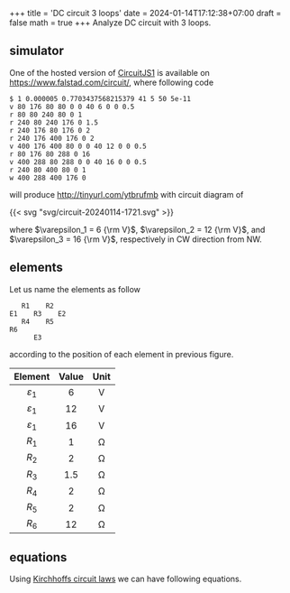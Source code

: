 +++
title = 'DC circuit 3 loops'
date = 2024-01-14T17:12:38+07:00
draft = false
math = true
+++
Analyze DC circuit with 3 loops.


## simulator
One of the hosted version of [CircuitJS1](https://github.com/sharpie7/circuitjs1) is available on https://www.falstad.com/circuit/, where following code

```
$ 1 0.000005 0.7703437568215379 41 5 50 5e-11
v 80 176 80 80 0 0 40 6 0 0 0.5
r 80 80 240 80 0 1
r 240 80 240 176 0 1.5
r 240 176 80 176 0 2
r 240 176 400 176 0 2
v 400 176 400 80 0 0 40 12 0 0 0.5
r 80 176 80 288 0 16
v 400 288 80 288 0 0 40 16 0 0 0.5
r 240 80 400 80 0 1
w 400 288 400 176 0
```

will produce http://tinyurl.com/ytbrufmb with circuit diagram of


{{< svg "svg/circuit-20240114-1721.svg" >}}

where $\varepsilon_1 = 6 {\rm V}$, $\varepsilon_2 = 12 {\rm V}$, and $\varepsilon_3 = 16 {\rm V}$, respectively in CW direction from NW.


## elements
Let us name the elements as follow
```
   R1    R2
E1    R3    E2
   R4    R5
R6
      E3
```
according to the position of each element in previous figure.

Element | Value | Unit
:-: | :-: | :-:
$\varepsilon_1$ | 6 | V
$\varepsilon_1$ | 12 | V
$\varepsilon_1$ | 16 | V
$R_1$ | 1 | &Omega;
$R_2$ | 2 | &Omega;
$R_3$ | 1.5 | &Omega;
$R_4$ | 2 | &Omega;
$R_5$ | 2 | &Omega;
$R_6$ | 12 | &Omega;


## equations
Using [Kirchhoffs circuit laws](https://www.electronics-tutorials.ws/dccircuits/dcp_4.html) we can have following equations.
